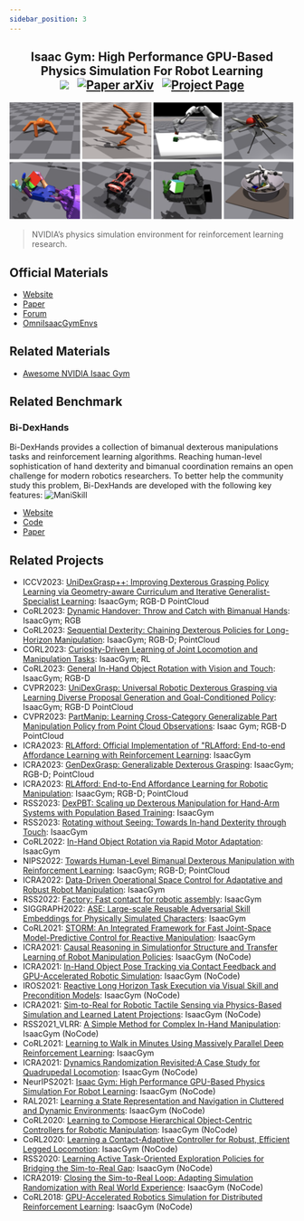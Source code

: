 ```yaml
---
sidebar_position: 3
---
```


<h2 align="center">
  <b>Isaac Gym: High Performance GPU-Based Physics Simulation For Robot Learning</b>

<div align="center">
    <a href="https://developer.nvidia.com/isaac-gym" target="_blank"><img src="https://img.shields.io/badge/Website-IsaacGym-red"></img></a>
    &nbsp;
    <a href="https://arxiv.org/abs/2108.10470" target="_blank"><img src="https://img.shields.io/badge/Paper-arXiv-green" alt="Paper arXiv"></img></a>
    &nbsp;
    <a href="https://forums.developer.nvidia.com/c/agx-autonomous-machines/isaac/isaac-gym/322" target="_blank"><img src="https://img.shields.io/badge/Forum-IsaacGym-yellow" alt="Project Page"></img></a>
</div>
</h2>

![IsaacGym](imgs/IsaacGym.jpg)
> NVIDIA’s physics simulation environment for reinforcement learning research.

## Official Materials
- [Website](https://developer.nvidia.com/isaac-gym)
- [Paper](https://arxiv.org/abs/2108.10470)
- [Forum](https://forums.developer.nvidia.com/c/agx-autonomous-machines/isaac/isaac-gym/322)
- [OmniIsaacGymEnvs](https://github.com/NVIDIA-Omniverse/OmniIsaacGymEnvs)

## Related Materials
- [Awesome NVIDIA Isaac Gym](https://github.com/wangcongrobot/awesome-isaac-gym)

## Related Benchmark

### Bi-DexHands
Bi-DexHands provides a collection of bimanual dexterous manipulations tasks and reinforcement learning algorithms. Reaching human-level sophistication of hand dexterity and bimanual coordination remains an open challenge for modern robotics researchers. To better help the community study this problem, Bi-DexHands are developed with the following key features:
  ![ManiSkill](/img/isaacgym_img/quick_demo3.gif)
  - [Website](https://bi-dexhands.ai)
  - [Code](https://github.com/PKU-MARL/DexterousHands)
  - [Paper](https://arxiv.org/abs/2206.08686)

## Related Projects
- ICCV2023: [UniDexGrasp++: Improving Dexterous Grasping Policy Learning via Geometry-aware Curriculum and Iterative Generalist-Specialist Learning](https://pku-epic.github.io/UniDexGrasp++/): IsaacGym; RGB-D PointCloud
- CoRL2023: [Dynamic Handover: Throw and Catch with Bimanual Hands](https://binghao-huang.github.io/dynamic_handover/): IsaacGym; RGB
- CoRL2023: [Sequential Dexterity: Chaining Dexterous Policies for Long-Horizon Manipulation](https://sequential-dexterity.github.io/): IsaacGym; RGB-D; PointCloud
- CORL2023: [Curiosity-Driven Learning of Joint Locomotion and Manipulation Tasks](https://openreview.net/forum?id=QG_ERxtDAP-&referrer=%5Bthe%20profile%20of%20Clemens%20Schwarke%5D(%2Fprofile%3Fid%3D~Clemens_Schwarke1)): IsaacGym; RL
- CoRL2023: [General In-Hand Object Rotation with Vision and Touch](https://haozhi.io/rotateit/): IsaacGym; RGB-D
- CVPR2023: [UniDexGrasp: Universal Robotic Dexterous Grasping via Learning Diverse Proposal Generation and Goal-Conditioned Policy](https://pku-epic.github.io/UniDexGrasp/): IsaacGym; RGB-D PointCloud
- CVPR2023: [PartManip: Learning Cross-Category Generalizable Part Manipulation Policy from Point Cloud Observations](https://github.com/PKU-EPIC/PartManip): Isaac Gym; RGB-D PointCloud
- ICRA2023: [RLAfford: Official Implementation of "RLAfford: End-to-end Affordance Learning with Reinforcement Learning](https://github.com/hyperplane-lab/RLAfford): IsaacGym
- ICRA2023: [GenDexGrasp: Generalizable Dexterous Grasping](https://sites.google.com/view/gendexgrasp/): IsaacGym; RGB-D; PointCloud
- ICRA2023: [RLAfford: End-to-End Affordance Learning for Robotic Manipulation](https://sites.google.com/view/rlafford/): IsaacGym; RGB-D; PointCloud
- RSS2023: [DexPBT: Scaling up Dexterous Manipulation for Hand-Arm Systems with Population Based Training](https://sites.google.com/view/dexpbt): IsaacGym
- RSS2023: [Rotating without Seeing: Towards In-hand Dexterity through Touch](https://touchdexterity.github.io/): IsaacGym
- CoRL2022: [In-Hand Object Rotation via Rapid Motor Adaptation](https://haozhi.io/hora/): IsaacGym
- NIPS2022: [Towards Human-Level Bimanual Dexterous Manipulation with Reinforcement Learning](https://bi-dexhands.ai/): IsaacGym; RGB-D; PointCloud
- ICRA2022: [Data-Driven Operational Space Control for Adaptative and Robust Robot Manipulation](https://github.com/nvlabs/oscar): IsaacGym
- RSS2022: [Factory: Fast contact for robotic assembly](https://sites.google.com/nvidia.com/factory): IsaacGym
- SIGGRAPH2022: [ASE: Large-scale Reusable Adversarial Skill Embeddings for Physically Simulated Characters](https://nv-tlabs.github.io/ASE/): IsaacGym
- CoRL2021: [STORM: An Integrated Framework for Fast Joint-Space Model-Predictive Control for Reactive Manipulation](https://github.com/NVlabs/storm): IsaacGym
- ICRA2021: [Causal Reasoning in Simulationfor Structure and Transfer Learning of Robot Manipulation Policies](https://sites.google.com/view/crest-causal-struct-xfer-manip): IsaacGym (NoCode)
- ICRA2021: [In-Hand Object Pose Tracking via Contact Feedback and GPU-Accelerated Robotic Simulation](https://sites.google.com/view/in-hand-object-pose-tracking/): IsaacGym (NoCode)
- IROS2021: [Reactive Long Horizon Task Execution via Visual Skill and Precondition Models](https://arxiv.org/pdf/2011.08694.pdf): IsaacGym (NoCode)
- ICRA2021: [Sim-to-Real for Robotic Tactile Sensing via Physics-Based Simulation and Learned Latent Projections](https://arxiv.org/pdf/2103.16747.pdf): IsaacGym (NoCode)
- RSS2021_VLRR: [A Simple Method for Complex In-Hand Manipulation](https://sites.google.com/view/in-hand-reorientation): IsaacGym (NoCode)
- CoRL2021: [Learning to Walk in Minutes Using Massively Parallel Deep Reinforcement Learning](https://leggedrobotics.github.io/legged_gym/): IsaacGym
- ICRA2021: [Dynamics Randomization Revisited:A Case Study for Quadrupedal Locomotion](https://www.pair.toronto.edu/understanding-dr/): IsaacGym (NoCode)
- NeurIPS2021: [Isaac Gym: High Performance GPU-Based Physics Simulation For Robot Learning](https://sites.google.com/view/isaacgym-nvidia): IsaacGym (NoCode)
- RAL2021: [Learning a State Representation and Navigation in Cluttered and Dynamic Environments](https://arxiv.org/pdf/2103.04351.pdf): IsaacGym (NoCode)
- CoRL2020: [Learning to Compose Hierarchical Object-Centric Controllers for Robotic Manipulation](https://sites.google.com/view/compositional-object-control/): IsaacGym (NoCode)
- CoRL2020: [Learning a Contact-Adaptive Controller for Robust, Efficient Legged Locomotion](https://sites.google.com/view/learn-contact-controller/home): IsaacGym (NoCode)
- RSS2020: [Learning Active Task-Oriented Exploration Policies for Bridging the Sim-to-Real Gap](https://sites.google.com/view/task-oriented-exploration/): IsaacGym (NoCode)
- ICRA2019: [Closing the Sim-to-Real Loop: Adapting Simulation Randomization with Real World Experience](https://sites.google.com/view/simopt): IsaacGym (NoCode)
- CoRL2018: [GPU-Accelerated Robotics Simulation for Distributed Reinforcement Learning](https://sites.google.com/view/accelerated-gpu-simulation/home): IsaacGym (NoCode)